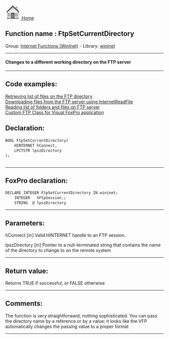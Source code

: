 [<img src="../../images/home.png"> Home ](https://github.com/VFPX/Win32API)  

## Function name : FtpSetCurrentDirectory
Group: [Internet Functions (WinInet)](../../functions_group.md#Internet_Functions_(WinInet))  -  Library: [wininet](../../libraries.md#wininet)  
***  


#### Changes to a different working directory on the FTP server
***  


## Code examples:
[Retrieving list of files on the FTP directory](../../samples/sample_046.md)  
[Downloading files from the FTP server using InternetReadFile](../../samples/sample_063.md)  
[Reading list of folders and files on FTP server](../../samples/sample_340.md)  
[Custom FTP Class for Visual FoxPro application](../../samples/sample_344.md)  

## Declaration:
```foxpro  
BOOL FtpSetCurrentDirectory(
    HINTERNET hConnect,
    LPCTSTR lpszDirectory
);
  
```  
***  


## FoxPro declaration:
```foxpro  
DECLARE INTEGER FtpSetCurrentDirectory IN wininet;
	INTEGER   hFtpSession,;
	STRING  @ lpszDirectory  
```  
***  


## Parameters:
hConnect
[in] Valid HINTERNET handle to an FTP session.

lpszDirectory
[in] Pointer to a null-terminated string that contains the name of the directory to change to on the remote system  
***  


## Return value:
Returns TRUE if successful, or FALSE otherwise  
***  


## Comments:
The function is very straightforward, nothing sophisticated. You can pass the directory name by a reference or by a value; it looks like the VFP automatically changes the passing value to a proper format  
  
***  

